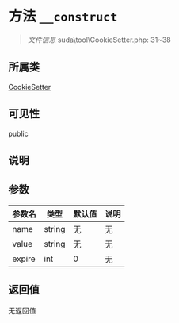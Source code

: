 # 方法 `__construct`

> *文件信息* suda\tool\CookieSetter.php: 31~38

## 所属类 

[CookieSetter](../CookieSetter.md)

## 可见性

 public 

## 说明



## 参数


| 参数名 | 类型 | 默认值 | 说明 |
|--------|-----|-------|-------|
| name |  string | 无 | 无 |
| value |  string | 无 | 无 |
| expire |  int | 0 | 无 |



## 返回值

无返回值
